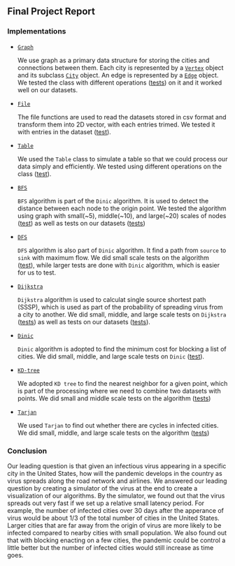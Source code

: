 ## Final Project Report

### Implementations
- [```Graph```](lib/graph/graph.h)

    We use graph as a primary data structure for storing the cities and connections between them. Each city is represented by a [```Vertex```](lib/graph/vertex.h) object and its subclass [```City```](lib/graph/city.h) object. An edge is represented by a [```Edge```](lib/graph/edge.h) object. We tested the class with different operations ([tests](tests/test-graph.cpp)) on it and it worked well on our datasets.
- [```File```](lib/data/file.h)

    The file functions are used to read the datasets stored in csv format and transform them into 2D vector, with each entries trimed. We tested it with entries in the dataset ([test](tests/test-file.cpp)). 

- [```Table```](lib/data/table.h)

    We used the ```Table``` class to simulate a table so that we could process our data simply and efficiently. We tested using different operations on the class ([test](tests/test-table.cpp)). 

- [```BFS```](lib/algorithm/bfs.h)

    ```BFS``` algorithm is part of the ```Dinic``` algorithm. It is used to detect the distance between each node to the origin point. We tested the algorithm using graph with small(~5), middle(~10), and large(~20) scales of nodes ([test](tests/test-bfs.cpp)) as well as tests on our datasets ([tests](tests/test-real.cpp))

- [```DFS```](lib/algorithm/dfs.h)

    ```DFS``` algorithm is also part of ```Dinic``` algorithm. It find a path from ```source``` to ```sink``` with maximum flow. We did small scale tests on the algorithm ([test](tests/test-dfs.cpp)), while larger tests are done with ```Dinic``` algorithm, which is easier for us to test.

- [```Dijkstra```](lib/algorithm/dijkstra.h)

    ```Dijkstra``` algorithm is used to calculat single source shortest path (SSSP), which is used as part of the probability of spreading virus from a city to another. We did small, middle, and large scale tests on ```Dijkstra``` ([tests](tests/test-dijkstra.cpp)) as well as tests on our datasets ([tests](tests/test-real.cpp)).

- [```Dinic```](lib/algorithm/dinic.h)

    ```Dinic``` algorithm is adopted to find the minimum cost for blocking a list of cities. We did small, middle, and large scale tests on ```Dinic``` ([test](tests/test-dinic.cpp)).

- [```KD-tree```](lib/algorithm/kd-tree.h)

    We adopted ```KD tree``` to find the nearest neighbor for a given point, which is part of the processing where we need to combine two datasets with points. We did small and middle scale tests on the algorithm ([tests](tests/test-kdtree.cpp))

- [```Tarjan```](lib/algorithm/tarjan.h)

    We used ```Tarjan``` to find out whether there are cycles in infected cities. We did small, middle, and large scale tests on the algorithm ([tests](tests/test-tarjan.cpp))

### Conclusion

Our leading question is that given an infectious virus appearing in a specific city in the United States, how will the pandemic develops in the country as virus spreads along the road network and airlines.
We answered our leading question by creating a simulator of the virus at the end to create a visualization of our algorithms. By the simulator, we found out that the virus spreads out very fast if we set up a relative small latency period. For example, the number of infected cities over 30 days after the apperance of virus would be about 1/3 of the total number of cities in the United States. Larger cities that are far away from the origin of virus are more likely to be infected compared to nearby cities with small population. We also found out that with blocking enacting on a few cities, the pandemic could be control a little better but the number of infected cities would still increase as time goes. 